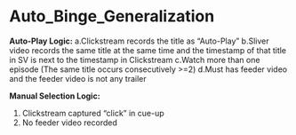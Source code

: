 # Auto_Binge_Generalization

**Auto-Play Logic:**
    a.Clickstream records the title as “Auto-Play”
    b.Sliver video records the same title at the same time and the timestamp of that title in SV is next to the timestamp in Clickstream
    c.Watch more than one episode (The same title occurs consecutively >=2)
    d.Must has feeder video and the feeder video is not any trailer

**Manual Selection Logic:**
1. Clickstream captured “click” in cue-up
2. No feeder video recorded
